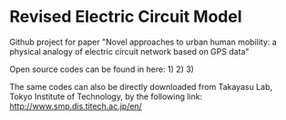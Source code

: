 # Revised Electric Circuit Model

Github project for paper "Novel approaches to urban human mobility: a physical analogy of electric circuit network based on GPS data"

Open source codes can be found in here:
1)
2)
3)

The same codes can also be directly downloaded from Takayasu Lab, Tokyo Institute of Technology, by the following link:
http://www.smp.dis.titech.ac.jp/en/
